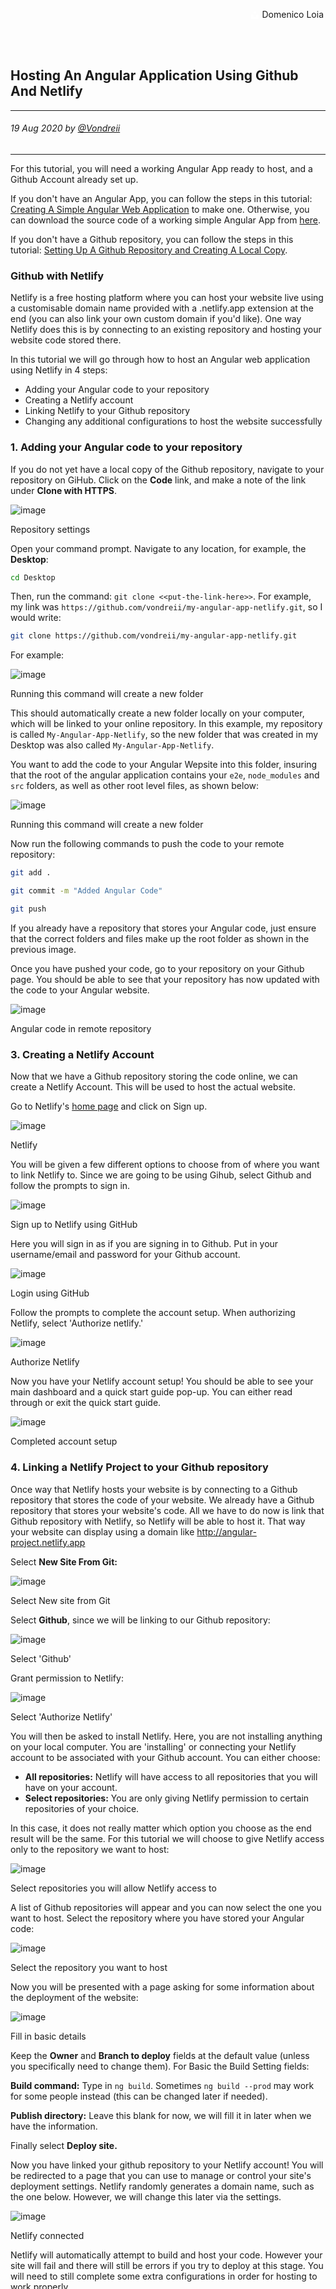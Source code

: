 <div class="parallax" style="height: 350px; background-image: url('../../../assets/blog/hosting-angular-application-using-netlify/header.jpg');">
  <div class="imageTextCollage"><a class="photoCred" style="margin-top: 300px; float: right;" href="https://unsplash.com/@domenicoloia" target="_blank" rel="noopener noreferrer" title="Download free do whatever you want high-resolution photos from Igor Miske"><span style="display:inline-block;padding:2px 3px"><svg xmlns="http://www.w3.org/2000/svg" style="height:12px;width:auto;vertical-align:middle;top:-2px;fill:white" viewBox="0 0 32 32"><title>unsplash-logo</title><path d="M10 9V0h12v9H10zm12 5h10v18H0V14h10v9h12v-9z"></path></svg></span><span style="display:inline-block;padding:2px 3px">Domenico Loia</span></a></div>
</div>
<br>
<div class="writtenContent">

## Hosting An Angular Application Using Github And Netlify
___

###### 19 Aug 2020 by [@Vondreii](https://www.instagram.com/vondreii/?hl=en)
___

For this tutorial, you will need a working Angular App ready to host, and a Github Account already set up.

If you don't have an Angular App, you can follow the steps in this tutorial: [Creating A Simple Angular Web Application](/blog/post/creatingASimpleAngularWebApplication) to make one.
Otherwise, you can download the source code of a working simple Angular App from [here](https://github.com/vondreii/Example-Angular-Project-Tutorial).

If you don't have a Github repository, you can follow the steps in this tutorial: [Setting Up A Github Repository and Creating A Local Copy](/blog/post/settingUpASimpleGithubRemoteAndLocalRepository).

### Github with Netlify

Netlify is a free hosting platform where you can host your website live using a customisable domain name provided with a .netlify.app extension at the end (you can also link your own custom domain if you'd like).
One way Netlify does this is by connecting to an existing repository and hosting your website code stored there.

In this tutorial we will go through how to host an Angular web application using Netlify in 4 steps:

* Adding your Angular code to your repository
* Creating a Netlify account 
* Linking Netlify to your Github repository
* Changing any additional configurations to host the website successfully

### 1. Adding your Angular code to your repository

If you do not yet have a local copy of the Github repository, navigate to your repository on GiHub.
Click on the **Code** link, and make a note of the link under **Clone with HTTPS**.

<div class="blog-image-container">
    <img src="../../../assets/blog/hosting-angular-application-using-netlify/clone.PNG" alt="image" class="blog-image-full"/>
	<div class="content-photo-credit"><p>Repository settings</p></div>
</div>

Open your command prompt. Navigate to any location, for example, the **Desktop**:

```Bash
cd Desktop
```

Then, run the command: `git clone <<put-the-link-here>>`. For example, my link was `https://github.com/vondreii/my-angular-app-netlify.git`, so I would write:

```Bash
git clone https://github.com/vondreii/my-angular-app-netlify.git
```

For example:

<div class="blog-image-container">
    <img src="../../../assets/blog/hosting-angular-application-using-netlify/git-clone-local.PNG" alt="image" class="blog-image-full"/>
	<div class="content-photo-credit"><p>Running this command will create a new folder</p></div>
</div>

This should automatically create a new folder locally on your computer, which will be linked to your online repository.
In this example, my repository is called `My-Angular-App-Netlify`, so the new folder that was created in my Desktop was also called `My-Angular-App-Netlify`.

You want to add the code to your Angular Wepsite into this folder, insuring that the root of the angular application contains your `e2e`, `node_modules` and `src` folders, as well as other root level files, as shown below:

<div class="blog-image-container">
    <img src="../../../assets/blog/hosting-angular-application-using-netlify/root-application.PNG" alt="image" class="blog-image-full"/>
	<div class="content-photo-credit"><p>Running this command will create a new folder</p></div>
</div>

Now run the following commands to push the code to your remote repository:

```Bash
git add .
```

```Bash
git commit -m "Added Angular Code"
```

```Bash
git push
```

If you already have a repository that stores your Angular code, just ensure that the correct folders and files make up the root folder as shown in the previous image. 

Once you have pushed your code, go to your repository on your Github page. You should be able to see that your repository has now updated with the code to your Angular website.

<div class="blog-image-container">
    <img src="../../../assets/blog/hosting-angular-application-using-netlify/angular-code-pushed-to-github.PNG" alt="image" class="blog-image-full"/>
	<div class="content-photo-credit"><p>Angular code in remote repository</p></div>
</div>

### 3. Creating a Netlify Account 
	
Now that we have a Github repository storing the code online, we can create a Netlify Account. This will be used to host the actual website.

Go to Netlify's [home page](https://www.netlify.com/) and click on Sign up.

<div class="blog-image-container">
    <img src="../../../assets/blog/hosting-angular-application-using-netlify/netlify-sign-up.PNG" alt="image" class="blog-image-full"/>
	<div class="content-photo-credit"><p>Netlify</p></div>
</div>

You will be given a few different options to choose from of where you want to link Netlify to. Since we are going to be using Gihub, select Github and follow the prompts to sign in.

<div class="blog-image-container">
    <img src="../../../assets/blog/hosting-angular-application-using-netlify/welcome-to-netlify.PNG" alt="image" class="blog-image-full"/>
	<div class="content-photo-credit"><p>Sign up to Netlify using GitHub</p></div>
</div>

Here you will sign in as if you are signing in to Github. Put in your username/email and password for your Github account.

<div class="blog-image-container">
    <img src="../../../assets/blog/hosting-angular-application-using-netlify/SignUpToGithubViaNetlify.PNG" alt="image" class="blog-image-full"/>
	<div class="content-photo-credit"><p>Login using GitHub</p></div>
</div>

Follow the prompts to complete the account setup. When authorizing Netlify, select 'Authorize netlify.'

<div class="blog-image-container">
    <img src="../../../assets/blog/hosting-angular-application-using-netlify/autho.PNG" alt="image" class="blog-image-full"/>
	<div class="content-photo-credit"><p>Authorize Netlify</p></div>
</div>

Now you have your Netlify account setup! You should be able to see your main dashboard and a quick start guide pop-up. You can either read through or exit the quick start guide.

<div class="blog-image-container">
    <img src="../../../assets/blog/hosting-angular-application-using-netlify/netlifySignUpComplete.PNG" alt="image" class="blog-image-full"/>
	<div class="content-photo-credit"><p>Completed account setup</p></div>
</div>

### 4. Linking a Netlify Project to your Github repository

Once way that Netlify hosts your website is by connecting to a Github repository that stores the code of your website. We already have a Github repository that stores your website's code. 
All we have to do now is link that Github repository with Netlify, so Netlify will be able to host it.
That way your website can display using a domain like http://angular-project.netlify.app

Select **New Site From Git:**

<div class="blog-image-container">
    <img src="../../../assets/blog/hosting-angular-application-using-netlify/newSiteFromGit.PNG" alt="image" class="blog-image-full"/>
	<div class="content-photo-credit"><p>Select New site from Git</p></div>
</div>

Select **Github**, since we will be linking to our Github repository:

<div class="blog-image-container">
    <img src="../../../assets/blog/hosting-angular-application-using-netlify/newSiteFromGit2.PNG" alt="image" class="blog-image-full"/>
	<div class="content-photo-credit"><p>Select 'Github'</p></div>
</div>

Grant permission to Netlify:

<div class="blog-image-container">
    <img src="../../../assets/blog/hosting-angular-application-using-netlify/newSiteFromGit3.PNG" alt="image" class="blog-image-full"/>
	<div class="content-photo-credit"><p>Select 'Authorize Netlify'</p></div>
</div>

You will then be asked to install Netlify. Here, you are not installing anything on your local computer. You are 'installing' or connecting your Netlify account to be associated with your Github account.
You can either choose:
* **All repositories:** Netlify will have access to all repositories that you will have on your account. 
* **Select repositories:** You are only giving Netlify permission to certain repositories of your choice.

In this case, it does not really matter which option you choose as the end result will be the same. For this tutorial we will choose to give Netlify access only to the repository we want to host:

<div class="blog-image-container">
    <img src="../../../assets/blog/hosting-angular-application-using-netlify/newSiteFromGit4.PNG" alt="image" class="blog-image-full"/>
	<div class="content-photo-credit"><p>Select repositories you will allow Netlify access to</p></div>
</div>

A list of Github repositories will appear and you can now select the one you want to host.
Select the repository where you have stored your Angular code:

<div class="blog-image-container">
    <img src="../../../assets/blog/hosting-angular-application-using-netlify/newSiteFromGit5.PNG" alt="image" class="blog-image-full"/>
	<div class="content-photo-credit"><p>Select the repository you want to host</p></div>
</div>

Now you will be presented with a page asking for some information about the deployment of the website:

<div class="blog-image-container">
    <img src="../../../assets/blog/hosting-angular-application-using-netlify/newSiteFromGit6.PNG" alt="image" class="blog-image-full"/>
	<div class="content-photo-credit"><p>Fill in basic details</p></div>
</div>

Keep the **Owner** and **Branch to deploy** fields at the default value (unless you specifically need to change them).
For Basic the Build Setting fields:

**Build command:** Type in `ng build`. Sometimes `ng build --prod` may work for some people instead (this can be changed later if needed).

**Publish directory:** Leave this blank for now, we will fill it in later when we have the information.

Finally select **Deploy site.**

Now you have linked your github repository to your Netlify account! You will be redirected to a page that you can use to manage or control your site's deployment settings. Netlify randomly generates a domain name, such as the one below.
However, we will change this later via the settings.

<div class="blog-image-container">
    <img src="../../../assets/blog/hosting-angular-application-using-netlify/netlifyConnected.PNG" alt="image" class="blog-image-full"/>
	<div class="content-photo-credit"><p>Netlify connected</p></div>
</div>

Netlify will automatically attempt to build and host your code. However your site will fail and there will still be errors if you try to deploy at this stage.
You will need to still complete some extra configurations in order for hosting to work properly. 

<div class="blog-image-container">
    <img src="../../../assets/blog/hosting-angular-application-using-netlify/FailedDeploy.PNG" alt="image" class="blog-image"/>
	<div class="content-photo-credit"><p>Failed deploys</p></div>
</div>

### 5. Changing any additional configurations to host the site successfully

Copy the _redirects file into your `AngularApp > src` folder.

Create a new file called `_redirects` which has the following code:

```Bash
/*    /index.html    200
```

Remove /dist from the gitignore file (this way it can be uploaded to github and read when compiling over Netlify)


To build the angular project, run the command: 

```Bash
ng build
```

This will create a dist folder in the root of your application dir. 

distFolderCreated.PNG

Then, we want to push the changes to the github repository.

```Bash
git add .
```

```Bash
git commit -m "Added redirects, updated gitignore and built project"
```

```Bash
git push
```
	
If you go to your remote repo you will see that your dist/{project-name} is now stored:

distFolderInRepo.PNG

Finally, go into the settings of Netlify and fill in the info:

DeploySettings.PNG (or similar)

BuildAndDeploySettings1.PNG

BuildAndDeploySettings2.PNG

Build command: ng build (sometimes ng build --prod)

Output dir: dist/{application name} 

(copy exactly the dist path in the application's directory. For example, in the image above, the path is dist/test-angular-app, so here you would write dist/test-angular-app). 

It should now work!


And if you want to you can modify your url: Domain Management > 
nd fill in the info:


Deploy Settings.PNG

And change it to another domain:

anotherDomain.PNG


And now you can access it with your new domain

final.PNG
	 
### Conclusion


Netlify is easy and free to use since it automatically updates the website as you push changes to your code into your associated Github repository.

Something else things.


<br><br>

</div>